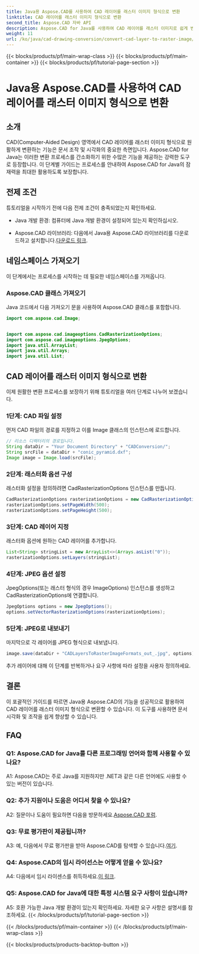 ```yaml
---
title: Java용 Aspose.CAD를 사용하여 CAD 레이어를 래스터 이미지 형식으로 변환
linktitle: CAD 레이어를 래스터 이미지 형식으로 변환
second_title: Aspose.CAD 자바 API
description: Aspose.CAD for Java를 사용하여 CAD 레이어를 래스터 이미지로 쉽게 변환하는 방법을 알아보세요. 원활한 문서 시각화를 위한 단계별 가이드를 따르세요.
weight: 11
url: /ko/java/cad-drawing-conversion/convert-cad-layer-to-raster-image/
---
```


{{< blocks/products/pf/main-wrap-class >}}
{{< blocks/products/pf/main-container >}}
{{< blocks/products/pf/tutorial-page-section >}}

# Java용 Aspose.CAD를 사용하여 CAD 레이어를 래스터 이미지 형식으로 변환

## 소개

CAD(Computer-Aided Design) 영역에서 CAD 레이어를 래스터 이미지 형식으로 원활하게 변환하는 기능은 문서 조작 및 시각화의 중요한 측면입니다. Aspose.CAD for Java는 이러한 변환 프로세스를 간소화하기 위한 수많은 기능을 제공하는 강력한 도구로 등장합니다. 이 단계별 가이드는 프로세스를 안내하여 Aspose.CAD for Java의 잠재력을 최대한 활용하도록 보장합니다.

## 전제 조건

튜토리얼을 시작하기 전에 다음 전제 조건이 충족되었는지 확인하세요.

- Java 개발 환경: 컴퓨터에 Java 개발 환경이 설정되어 있는지 확인하십시오.

-  Aspose.CAD 라이브러리: 다음에서 Java용 Aspose.CAD 라이브러리를 다운로드하고 설치합니다.[다운로드 링크](https://releases.aspose.com/cad/java/).

## 네임스페이스 가져오기

이 단계에서는 프로세스를 시작하는 데 필요한 네임스페이스를 가져옵니다.

### Aspose.CAD 클래스 가져오기

Java 코드에서 다음 가져오기 문을 사용하여 Aspose.CAD 클래스를 포함합니다.

```java
import com.aspose.cad.Image;


import com.aspose.cad.imageoptions.CadRasterizationOptions;
import com.aspose.cad.imageoptions.JpegOptions;
import java.util.ArrayList;
import java.util.Arrays;
import java.util.List;
```

## CAD 레이어를 래스터 이미지 형식으로 변환

이제 원활한 변환 프로세스를 보장하기 위해 튜토리얼을 여러 단계로 나누어 보겠습니다.

### 1단계: CAD 파일 설정

먼저 CAD 파일의 경로를 지정하고 이를 Image 클래스의 인스턴스에 로드합니다.

```java
// 리소스 디렉터리의 경로입니다.
String dataDir = "Your Document Directory" + "CADConversion/";
String srcFile = dataDir + "conic_pyramid.dxf";
Image image = Image.load(srcFile);
```

### 2단계: 래스터화 옵션 구성

래스터화 설정을 정의하려면 CadRasterizationOptions 인스턴스를 만듭니다.

```java
CadRasterizationOptions rasterizationOptions = new CadRasterizationOptions();
rasterizationOptions.setPageWidth(500);
rasterizationOptions.setPageHeight(500);
```

### 3단계: CAD 레이어 지정

래스터화 옵션에 원하는 CAD 레이어를 추가합니다.

```java
List<String> stringList = new ArrayList<>(Arrays.asList("0"));
rasterizationOptions.setLayers(stringList);
```

### 4단계: JPEG 옵션 설정

JpegOptions(또는 래스터 형식의 경우 ImageOptions) 인스턴스를 생성하고 CadRasterizationOptions에 연결합니다.

```java
JpegOptions options = new JpegOptions();
options.setVectorRasterizationOptions(rasterizationOptions);
```

### 5단계: JPEG로 내보내기

마지막으로 각 레이어를 JPEG 형식으로 내보냅니다.

```java
image.save(dataDir + "CADLayersToRasterImageFormats_out_.jpg", options);
```

추가 레이어에 대해 이 단계를 반복하거나 요구 사항에 따라 설정을 사용자 정의하세요.

## 결론

이 포괄적인 가이드를 따르면 Java용 Aspose.CAD의 기능을 성공적으로 활용하여 CAD 레이어를 래스터 이미지 형식으로 변환할 수 있습니다. 이 도구를 사용하면 문서 시각화 및 조작을 쉽게 향상할 수 있습니다.

## FAQ

### Q1: Aspose.CAD for Java를 다른 프로그래밍 언어와 함께 사용할 수 있나요?

A1: Aspose.CAD는 주로 Java를 지원하지만 .NET과 같은 다른 언어에도 사용할 수 있는 버전이 있습니다.

### Q2: 추가 지원이나 도움은 어디서 찾을 수 있나요?

 A2: 질문이나 도움이 필요하면 다음을 방문하세요.[Aspose.CAD 포럼](https://forum.aspose.com/c/cad/19).

### Q3: 무료 평가판이 제공됩니까?

 A3: 예, 다음에서 무료 평가판을 받아 Aspose.CAD를 탐색할 수 있습니다.[여기](https://releases.aspose.com/).

### Q4: Aspose.CAD의 임시 라이선스는 어떻게 얻을 수 있나요?

 A4: 다음에서 임시 라이센스를 취득하세요.[이 링크](https://purchase.aspose.com/temporary-license/).

### Q5: Aspose.CAD for Java에 대한 특정 시스템 요구 사항이 있습니까?

A5: 호환 가능한 Java 개발 환경이 있는지 확인하세요. 자세한 요구 사항은 설명서를 참조하세요.
{{< /blocks/products/pf/tutorial-page-section >}}

{{< /blocks/products/pf/main-container >}}
{{< /blocks/products/pf/main-wrap-class >}}

{{< blocks/products/products-backtop-button >}}

